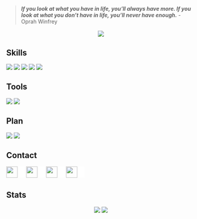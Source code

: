 > _**If you look at what you have in life, you’ll always have more. If you look at what you don’t have in life, you’ll never have enough.**_ - Oprah Winfrey

<!-- [![Typing SVG](https://readme-typing-svg.herokuapp.com?font=fira+code&color=%2300CCCC&center=true&vCenter=true&multiline=true&size=32&width=1200&height=130&lines=Hi+there+%F0%9F%91%8B;Welcome+to+my+Github+Profile;I'm+Yuran+-+a+Web+Developer)](https://git.io/typing-svg) -->

<p align="center">
	<img align="center" src="https://komarev.com/ghpvc/?username=yuran1811&style=flat-square&color=00CCCC">
</p>

## Skills

<img src="https://skill-icons-livid.vercel.app/icons?i=html,css,js,ts,cpp,python,rust,aarch64&gap=60" height="36" />

<img src="https://skill-icons-livid.vercel.app/icons?i=vue,react,tailwind,sass,bootstrap,raylib,pygame&gap=60" height="36" />

<img src="https://skill-icons-livid.vercel.app/icons?i=nuxt,nextjs,qwik,express,nodejs,tauri&gap=60" height="36" />

<img src="https://skill-icons-livid.vercel.app/icons?i=firebase,supabase,mongo,sqlite,prisma&gap=60" height="36" />

<img src="https://skill-icons-livid.vercel.app/icons?i=latex,md,jupyter&gap=60" height="36" />

## Tools

<img src="https://skill-icons-livid.vercel.app/icons?i=figma,ai,ps&gap=60" height="36" />

<img src="https://skill-icons-livid.vercel.app/icons?i=obsidian,notion,git,vscode&gap=60" height="36" />

## Plan

<img src="https://skill-icons-livid.vercel.app/icons?i=nest,graphql,docker,redis&gap=60" height="36" />

<img src="https://skill-icons-livid.vercel.app/icons?i=socketio,threejs,blender,opengl&gap=60" height="36" />

## Contact

<a href="https://www.linkedin.com/in/yuran-legends-6252b6222/"><img src="https://api.iconify.design/skill-icons:linkedin.svg" width="30" height="30"/></a> <img src="./src/_blank.png" width="15" height="30">
<a href="https://www.facebook.com/YuranLegends/"><img src="https://api.iconify.design/logos:facebook.svg" width="30" height="30"/></a> <img src="./src/_blank.png" width="15" height="30">
<a href="https://www.instagram.com/_yuranlegends_"><img src="https://api.iconify.design/skill-icons:instagram.svg" width="30" height="30"/></a> <img src="./src/_blank.png" width="15" height="30">
<a href="https://www.youtube.com/channel/UCLXNBb-jZRS_3o_itGGrGRA?view_as=subscriber"><img src="https://api.iconify.design/logos:youtube-icon.svg" width="30" height="30"/></a> <img src="./src/_blank.png" width="15" height="30">

## Stats

<div align="center">
	<img height="225" align="center" src="https://github-readme-stats-omega-one-73.vercel.app/api/top-langs/?username=yuran1811&layout=compact&theme=noctis_minimus&langs_count=10&hide=svg,shell,nwscript,cmake,pawn,makefile,procfile,batchfile,dockerfile,sdl,pascal,ejs,pov-ray%20sdl,jupyter%20notebook">
	<img height="225" align="center" src="https://github-readme-stats-omega-one-73.vercel.app/api?username=yuran1811&show_icons=true&theme=noctis_minimus&show=reviews,prs_merged,prs_merged_percentage">
</div>

